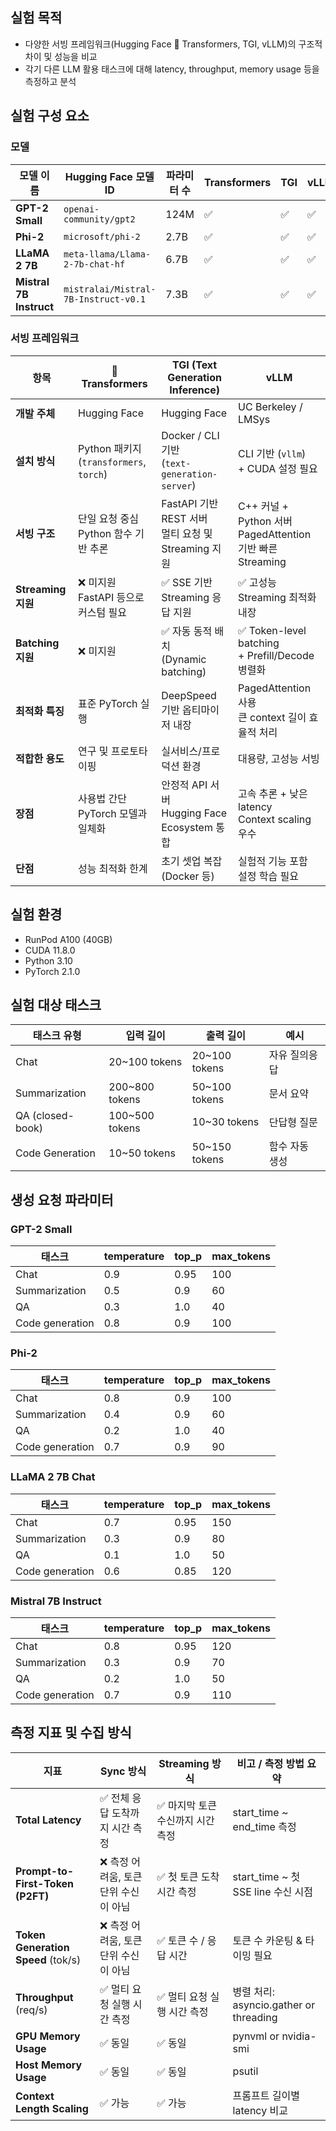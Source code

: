 ## 실험 목적

- 다양한 서빙 프레임워크(Hugging Face 🤗 Transformers, TGI, vLLM)의 구조적 차이 및 성능을 비교
- 각기 다른 LLM 활용 태스크에 대해 latency, throughput, memory usage 등을 측정하고 분석

## 실험 구성 요소

### 모델

| 모델 이름 | Hugging Face 모델 ID | 파라미터 수 | Transformers | TGI | vLLM |
| --- | --- | --- | --- | --- | --- |
| **GPT-2 Small** | `openai-community/gpt2` | 124M | ✅ | ✅ | ✅ |
| **Phi-2** | `microsoft/phi-2` | 2.7B | ✅ | ✅ | ✅ |
| **LLaMA 2 7B** | `meta-llama/Llama-2-7b-chat-hf` | 6.7B | ✅ | ✅ | ✅ |
| **Mistral 7B Instruct** | `mistralai/Mistral-7B-Instruct-v0.1` | 7.3B | ✅ | ✅ | ✅ |

### 서빙 프레임워크
| 항목               | 🤗 Transformers                         | TGI (Text Generation Inference)               | vLLM                                                 |
| ---------------- | --------------------------------------- | --------------------------------------------- | ---------------------------------------------------- |
| **개발 주체**        | Hugging Face                            | Hugging Face                                  | UC Berkeley / LMSys                                  |
| **설치 방식**        | Python 패키지<br>(`transformers`, `torch`) | Docker / CLI 기반<br>(`text-generation-server`) | CLI 기반 (`vllm`)<br>+ CUDA 설정 필요                      |
| **서빙 구조**        | 단일 요청 중심<br>Python 함수 기반 추론             | FastAPI 기반 REST 서버<br>멀티 요청 및 Streaming 지원    | C++ 커널 + Python 서버<br>PagedAttention 기반 빠른 Streaming |
| **Streaming 지원** | ❌ 미지원<br>FastAPI 등으로 커스텀 필요        | ✅ SSE 기반 Streaming 응답 지원                      | ✅ 고성능 Streaming 최적화 내장                               |
| **Batching 지원**  | ❌ 미지원                              | ✅ 자동 동적 배치<br>(Dynamic batching)              | ✅ Token-level batching<br>+ Prefill/Decode 병렬화       |
| **최적화 특징**       | 표준 PyTorch 실행                           | DeepSpeed 기반 옵티마이저 내장                         | PagedAttention 사용<br>큰 context 길이 효율적 처리             |
| **적합한 용도**       | 연구 및 프로토타이핑                             | 실서비스/프로덕션 환경                                  | 대용량, 고성능 서빙                                          |
| **장점**           | 사용법 간단<br>PyTorch 모델과 일체화               | 안정적 API 서버<br>Hugging Face Ecosystem 통합       | 고속 추론 + 낮은 latency<br>Context scaling 우수             |
| **단점**           | 성능 최적화 한계                               | 초기 셋업 복잡<br>(Docker 등)                        | 실험적 기능 포함<br>설정 학습 필요                                |

## 실험 환경

- RunPod A100 (40GB)
- CUDA 11.8.0
- Python 3.10
- PyTorch 2.1.0

## 실험 대상 태스크

| 태스크 유형 | 입력 길이 | 출력 길이 | 예시 |
| --- | --- | --- | --- |
| Chat | 20~100 tokens | 20~100 tokens | 자유 질의응답 |
| Summarization | 200~800 tokens | 50~100 tokens | 문서 요약 |
| QA (closed-book) | 100~500 tokens | 10~30 tokens | 단답형 질문 |
| Code Generation | 10~50 tokens | 50~150 tokens | 함수 자동 생성 |

## 생성 요청 파라미터

### GPT-2 Small
| **태스크** | **temperature** | **top_p** | **max_tokens** |
| --- | --- | --- | --- | 
| Chat | 0.9 | 0.95 | 100 | 
| Summarization | 0.5 | 0.9 | 60 | 
| QA | 0.3 | 1.0 | 40 | 
| Code generation | 0.8 | 0.9 | 100 | 

### Phi-2
| **태스크** | **temperature** | **top_p** | **max_tokens** | 
| --- | --- | --- | --- | 
| Chat | 0.8 | 0.9 | 100 | 
| Summarization | 0.4 | 0.9 | 60 | 
| QA | 0.2 | 1.0 | 40 | 
| Code generation | 0.7 | 0.9 | 90 | 

### LLaMA 2 7B Chat
| **태스크** | **temperature** | **top_p** | **max_tokens** | 
| --- | --- | --- | --- | 
| Chat | 0.7 | 0.95 | 150 | 
| Summarization | 0.3 | 0.9 | 80 | 
| QA | 0.1 | 1.0 | 50 | 
| Code generation | 0.6 | 0.85 | 120 | 

### Mistral 7B Instruct
| **태스크** | **temperature** | **top_p** | **max_tokens** | 
| --- | --- | --- | --- | 
| Chat | 0.8 | 0.95 | 120 | 
| Summarization | 0.3 | 0.9 | 70 | 
| QA | 0.2 | 1.0 | 50 | 
| Code generation | 0.7 | 0.9 | 110 | 

## 측정 지표 및 수집 방식

| 지표 | Sync 방식 | Streaming 방식 | 비고 / 측정 방법 요약 |
| --- | --- | --- | --- |
| **Total Latency** | ✅ 전체 응답 도착까지 시간 측정 | ✅ 마지막 토큰 수신까지 시간 측정 | start_time ~ end_time 측정 |
| **Prompt-to-First-Token (P2FT)** | ❌ 측정 어려움, 토큰 단위 수신이 아님 | ✅ 첫 토큰 도착 시간 측정 | start_time ~ 첫 SSE line 수신 시점 |
| **Token Generation Speed** (tok/s) | ❌ 측정 어려움, 토큰 단위 수신이 아님 | ✅ 토큰 수 / 응답 시간 | 토큰 수 카운팅 & 타이밍 필요 |
| **Throughput** (req/s) | ✅ 멀티 요청 실행 시간 측정 | ✅ 멀티 요청 실행 시간 측정 | 병렬 처리: asyncio.gather or threading |
| **GPU Memory Usage** | ✅ 동일 | ✅ 동일 | pynvml or nvidia-smi |
| **Host Memory Usage** | ✅ 동일 | ✅ 동일 | psutil |
| **Context Length Scaling** | ✅ 가능 | ✅ 가능 | 프롬프트 길이별 latency 비교 |

